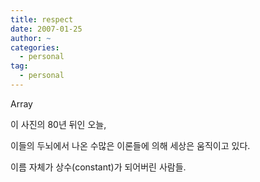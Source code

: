 ```yaml
---
title: respect
date: 2007-01-25
author: ~
categories:
  - personal
tag:
  - personal
---
```




Array

이 사진의 80년 뒤인 오늘,

이들의 두뇌에서 나온 수많은 이론들에 의해 세상은 움직이고 있다.

이름 자체가 상수(constant)가 되어버린 사람들.



 






